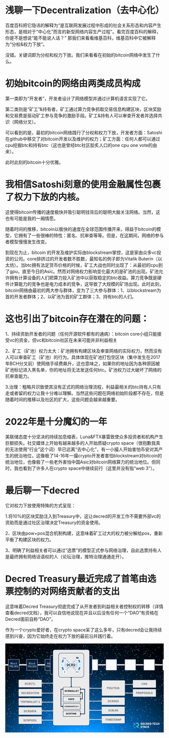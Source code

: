 # 浅聊一下Decentralization（去中心化）

百度百科把它隐讳的解释为“是互联网发展过程中形成的社会关系形态和内容产生形态，是相对于“中心化”而言的新型网络内容生产过程”。看完百度百科的解释，你是不是想说“能不能说人话？” 那我们来看看维基百科，维基百科中它被解释为“分权&权力下放”。

没错。关键词即为分权和权力下放。我们来看看在初始的bitcoin网络中发生了什么。

# 初始bitcoin的网络由两类成员构成

 第一类即为“开发者”，开发者设计了网络模型并通过计算机语言实现了它。

 第二类则是“矿工”&持有者，矿工通过算力竞争抓取交易信息构建区块，区块奖励和交易费是驱动矿工参与竞争的激励手段。矿工&持有人可以审查开发者并选择共识（网络分叉）。

可以看到的是，最初的bitcoin网络践行了分权和权力下放，开发者方面：Satoshi在github中移交了对bitcoin开发以及维护的权力；矿工方面：任何人都可以通过cpu挖掘btc和持有btc（这也是曾经btc社区脍炙人口的one cpu one vote的由来）。

此时此刻的bitcoin十分优雅。

# 我相信Satoshi刻意的使用金融属性包裹了权力下放的内核。

这使得bitcoin传播的速度极快并吸引聪明钱背后的聪明大脑关注网络。当然，这也有可能是我的一厢情愿。

随着时间的推移，bitcoin以极快的速度在全球范围传播开来，得益于bitcoin的模型，它拥有了一些很棒的特性：匿名、抗审查等等。但是，在这期间，网络的参与者模型慢慢发生改变。

到现在为止，bitcoin 的开发及维护实际由blockstream掌控，这是家由众多vc投资的公司。core排挤过的开发者数不胜数，最知名的例子即为Vitalik Buterin（以太坊）。当btc拥有法定货币价格的时候，矿工大战也同时出现了：从最初的cpu到了gpu，直至今日的Asic。然而对网络权力影响变化最大的是矿池的出现。矿池允许拥有计算设备的人们把算力投入矿池中以获取稳定的btc收益。算力竞争既是硬件计算能力的竞争也是电力成本的竞争，这导致了大规模的矿场出现。此时此刻，bitcoin网络由最初的两大参与群体，变为了三大参与群体：1、以blockstream为首的开发者群体；2、以矿池为首的矿工群体；3、持有btc的人们。

# 这也引出了bitcoin存在潜在的问题：

1、持续资助开发者的问题（任何开源软件都有的通病）：bitcoin core小组只能接受vc的资金，但vc和bitcoin社区在未来可能并非利益相关 

2、矿工（矿池）权力太大：矿池拥有构建区块及审查网络的实际权力，然而没有人可以审查矿工（矿池）的行为。具体体现在矿池打包空区块（集中发生在2017年BCH分叉前）使网络手续费飙升，这也意味之，如果你的地址因为各种原因被矿池标记进入黑名单，你的地址将无法发送任何btc。矿池权力过大破坏了网络的抗审查能力。

3.治理：粗略共识致使其没有正式的网络治理流程，利益最相关的btc持有人只有走或者留的权力让我十分难以理解。当然这些问题在网络初始阶段都不存在，但是随着时间的推移以及社区的扩大，这些问题会越来越重要。

# 2022年是十分魔幻的一年

美联储态度十分坚决的持续加息缩表，Luna&FTX暴雷致使众多投资者和机构产生巨额损失。社交媒体上开始有越来越多的人开始质疑crypto space（很抱歉我真的无法使用“行业”这个词）早已远离“去中心化”，有一小撮人开始害怕币安对其产生的统治地位，这像极了14-16年一撮crypto开发者害怕blockstream对bitcoin的统治地位，也像极了一些老外害怕中国Asic对bitcoin网络算力的统治地位。但同时，我也看到了许多人在crypto space中继续前行（这里并没有指“web 3”）。

# 最后聊一下decred

它对权力下放使用特殊的方式呈现：

1.将10%的区块奖励注入到Treasury中，这让decred的开发工作不需要外部vc的资助而是通过社区治理决定Treasury的资金使用。

2、区块由pow+pos混合机制构建，这意味着矿工过大的权力被分解给pos，重新平衡了构建区块的权力。

3、明确了利益相关者可以通过“选票”的模型正式参与网络治理，自此选票持有人是最终拥有网络话语权的人（论坛治理，推特治理通通走开）。

# Decred Treasury最近完成了首笔由选票控制的对网络贡献者的支出

这意味着Decred Treasury彻底完成了从开发者到利益相关者控制权的转移（详情查看decred文档），我可以自信地说现在并且以后没有任何一个“DAO”有资格在Decred面前自称“DAO”。

作为一个crypto爱好者，在crypto space呆了这么多年，只有decred会让我持续感到兴奋，因为它始终走在权力下放的最前沿并践行着。

![decred架构](img/decred架构.jpeg)







 
